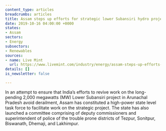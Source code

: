 ```yaml
---
content_type: articles
breadcrumbs: articles
title: Assam steps up efforts for strategic lower Subansiri hydro project in Arunachal
date: 2019-10-16 04:00:00 +0000
states:
- Assam
sectors:
- Energy
subsectors:
- Renewables
sources:
- name: Live Mint
  url: https://www.livemint.com/industry/energy/assam-steps-up-efforts-for-strategic-lower-subansiri-hydro-project-in-arunachal-11570762749755.html
details: []
is_newsletter: false

---
```

In an attempt to ensure that India’s efforts to revive work on the long-pending 2,000 megawatts (MW) Lower Subansiri project in Arunachal Pradesh avoid derailment, Assam has constituted a high-power state level task force to facilitate work on the strategic project. The state has also launched a committee comprising of deputy commissioners and superintendent of police of the trouble prone districts of Tezpur, Sonitpur, Biswanath, Dhemaji, and Lakhimpur.
